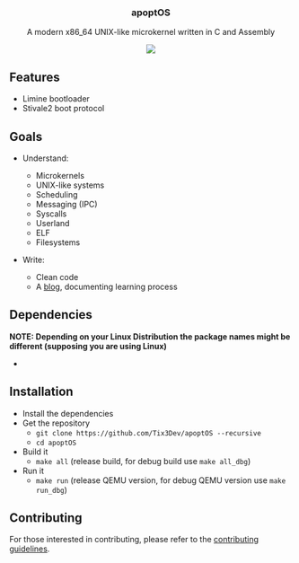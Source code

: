<div align="center">

<h3>apoptOS</h3>
<p>A modern x86_64 UNIX-like microkernel written in C and Assembly</p>

<img src="https://github.com/Tix3Dev/apoptOS/tree/main/misc/screenshots/logs.svg"> </a>
</div>

## Features

- Limine bootloader
- Stivale2 boot protocol

## Goals

- Understand:
  - Microkernels
  - UNIX-like systems
  - Scheduling
  - Messaging (IPC)
  - Syscalls
  - Userland
  - ELF
  - Filesystems

- Write:
  - Clean code
  - A [blog](), documenting learning process

## Dependencies

**NOTE: Depending on your Linux Distribution the package names might be different (supposing you are using Linux)**

- 

## Installation

- Install the dependencies
- Get the repository
  - `git clone https://github.com/Tix3Dev/apoptOS --recursive`
  - `cd apoptOS`
- Build it
  - `make all` (release build, for debug build use `make all_dbg`)
- Run it
  - `make run` (release QEMU version, for debug QEMU version use `make run_dbg`)

## Contributing

For those interested in contributing, please refer to the [contributing guidelines](https://github.com/Tix3Dev/apoptOS/blob/main/misc/CONTRIBUTING.md).
